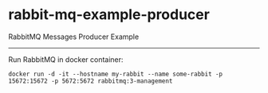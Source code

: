 # rabbit-mq-example-producer
RabbitMQ Messages Producer Example
<hr>
Run RabbitMQ in docker container: <br>
<code>
docker run -d -it --hostname my-rabbit --name some-rabbit -p 15672:15672 -p 5672:5672 rabbitmq:3-management
</code>
